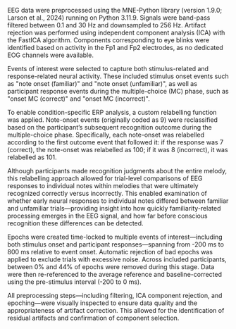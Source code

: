 EEG data were preprocessed using the MNE-Python library (version 1.9.0; Larson et al., 2024) running on Python 3.11.9. Signals were band-pass filtered between 0.1 and 30 Hz and downsampled to 256 Hz. Artifact rejection was performed using independent component analysis (ICA) with the FastICA algorithm. Components corresponding to eye blinks were identified based on activity in the Fp1 and Fp2 electrodes, as no dedicated EOG channels were available.

Events of interest were selected to capture both stimulus-related and response-related neural activity. These included stimulus onset events such as "note onset (familiar)" and "note onset (unfamiliar)", as well as participant response events during the multiple-choice (MC) phase, such as "onset MC (correct)" and "onset MC (incorrect)".

To enable condition-specific ERP analysis, a custom relabelling function was applied. Note-onset events (originally coded as 9) were reclassified based on the participant’s subsequent recognition outcome during the multiple-choice phase. Specifically, each note-onset was relabelled according to the first outcome event that followed it: if the response was 7 (correct), the note-onset was relabelled as 100; if it was 8 (incorrect), it was relabelled as 101.

Although participants made recognition judgments about the entire melody, this relabelling approach allowed for trial-level comparisons of EEG responses to individual notes within melodies that were ultimately recognized correctly versus incorrectly. This enabled examination of whether early neural responses to individual notes differed between familiar and unfamiliar trials—providing insight into how quickly familiarity-related processing emerges in the EEG signal, and how far before conscious recognition these differences can be detected.

Epochs were created time-locked to multiple events of interest—including both stimulus onset and participant responses—spanning from -200 ms to 800 ms relative to event onset. Automatic rejection of bad epochs was applied to exclude trials with excessive noise. Across included participants, between 0% and 44% of epochs were removed during this stage. Data were then re-referenced to the average reference and baseline-corrected using the pre-stimulus interval (-200 to 0 ms).

All preprocessing steps—including filtering, ICA component rejection, and epoching—were visually inspected to ensure data quality and the appropriateness of artifact correction. This allowed for the identification of residual artifacts and confirmation of component selection.
